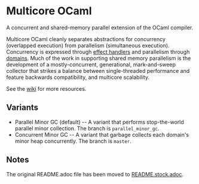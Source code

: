 # Multicore OCaml

A concurrent and shared-memory parallel extension of the OCaml compiler.

Multicore OCaml cleanly separates abstractions for concurrency (overlapped
execution) from parallelism (simultaneous execution). Concurrency is expressed
through [effect handlers](http://kcsrk.info/papers/system_effects_feb_18.pdf)
and parallelism through
[domains](https://github.com/ocaml-multicore/ocaml-multicore/blob/master/stdlib/domain.mli).
Much of the work in supporting shared memory parallelism is the development of a
mostly-concurrent, generational, mark-and-sweep collector that strikes a balance
between single-threaded performance and feature backwards compatibility, and
multicore scalability.

See the
[wiki](https://github.com/ocaml-multicore/ocaml-multicore/wiki) for more
resources.

## Variants

* Parallel Minor GC (default) -- A variant that performs stop-the-world parallel
  minor collection. The branch is `parallel_minor_gc`.
* Concurrent Minor GC -- A variant that garbage collects each domain's minor
  heap concurrently. The branch is `master`.

## Notes

The original README.adoc file has been moved to
[README.stock.adoc](README.stock.adoc).
